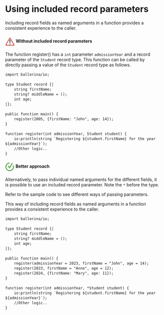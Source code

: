 # Using included record parameters

Including record fields as named arguments in a function provides a consistent experience to the caller.

<h4><img align="center" height="30" src="../img/alert.png"> Without included record parameters</h4>

The function register() has a `int` parameter `admissionYear` and a record parameter of the `Student` record type.  This function can be called by directly passing a value of the `Student` record type as follows.

```
import ballerina/io;

type Student record {|
    string firstName;
    string? middleName = ();
    int age;
|};

public function main() {
    register(2005, {firstName: "John", age: 14});
}

function register(int admissionYear, Student student) {
    io:println(string `Registering ${student.firstName} for the year ${admissionYear}`);
    //Other logic..
}
```

<h4><img align="center" height="30" src="../img/GoodCode.png"> Better approach</h4>

Alternatively, to pass individual named arguments for the different fields, it is possible to use an included record parameter. Note the `*` before the type.

Refer to the sample code to see different ways of passing parameters. 

This way of including record fields as named arguments in a function provides a consistent experience to the caller.

```bal
import ballerina/io;

type Student record {|
    string firstName;
    string? middleName = ();
    int age;
|};

public function main() {
    register(admissionYear = 2023, firstName = "John", age = 14);
    register(2023, firstName = "Anne", age = 12);
    register(2024, {firstName: "Mary", age: 11});
}

function register(int admissionYear, *Student student) {
    io:println(string `Registering ${student.firstName} for the year ${admissionYear}`);
    //Other logic..
}

```